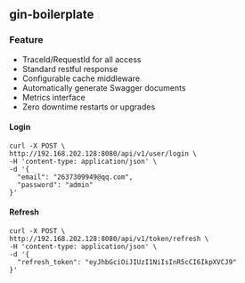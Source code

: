 ## gin-boilerplate

### Feature

- TraceId/RequestId for all access
- Standard restful response
- Configurable cache middleware
- Automatically generate Swagger documents
- Metrics interface
- Zero downtime restarts or upgrades

#### Login

```shell
curl -X POST \
http://192.168.202.128:8080/api/v1/user/login \
-H 'content-type: application/json' \
-d '{
  "email": "2637309949@qq.com",
  "password": "admin"
}'
```

#### Refresh

```shell
curl -X POST \
http://192.168.202.128:8080/api/v1/token/refresh \
-H 'content-type: application/json' \
-d '{
  "refresh_token": "eyJhbGciOiJIUzI1NiIsInR5cCI6IkpXVCJ9"
}'
```
